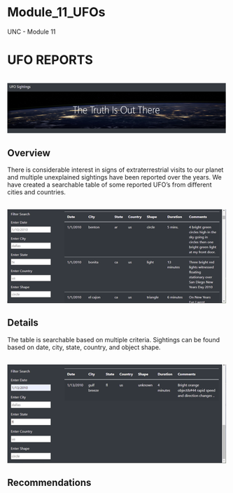 # Module_11_UFOs
UNC - Module 11


# UFO REPORTS

&nbsp;&nbsp;&nbsp;&nbsp;&nbsp;   <img src="static/images/banner.png" width="500" heigth="400"> 


## Overview
There is considerable interest in signs of extraterrestrial visits to our planet and multiple unexplained sightings have been reported over the years. We have created a searchable table of some reported UFO’s from different cities and countries.  

&nbsp;&nbsp;&nbsp;&nbsp;&nbsp;   <img src="static/images/filter1.png" width="500" heigth="400"> 


## Details
The table is searchable based on multiple criteria.  Sightings can be found based on date, city, state, country, and object shape.

&nbsp;&nbsp;&nbsp;&nbsp;&nbsp;   <img src="static/images/filter2.png" width="500" heigth="400"> 



## Recommendations
